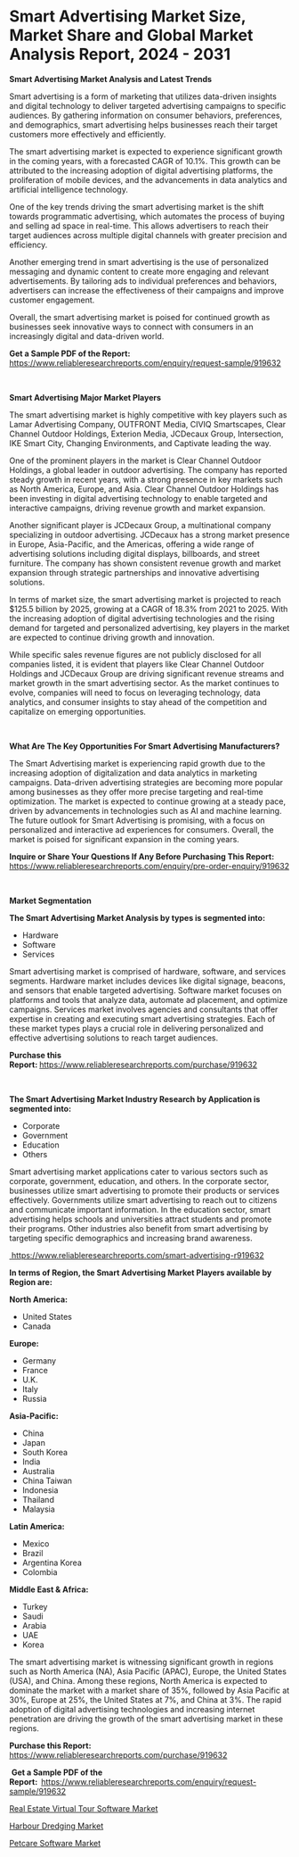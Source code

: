 <p><h1>Smart Advertising Market Size, Market Share and Global Market Analysis Report, 2024 - 2031</h1></p><p><strong>Smart Advertising Market Analysis and Latest Trends</strong></p>
<p><p>Smart advertising is a form of marketing that utilizes data-driven insights and digital technology to deliver targeted advertising campaigns to specific audiences. By gathering information on consumer behaviors, preferences, and demographics, smart advertising helps businesses reach their target customers more effectively and efficiently.</p><p>The smart advertising market is expected to experience significant growth in the coming years, with a forecasted CAGR of 10.1%. This growth can be attributed to the increasing adoption of digital advertising platforms, the proliferation of mobile devices, and the advancements in data analytics and artificial intelligence technology.</p><p>One of the key trends driving the smart advertising market is the shift towards programmatic advertising, which automates the process of buying and selling ad space in real-time. This allows advertisers to reach their target audiences across multiple digital channels with greater precision and efficiency.</p><p>Another emerging trend in smart advertising is the use of personalized messaging and dynamic content to create more engaging and relevant advertisements. By tailoring ads to individual preferences and behaviors, advertisers can increase the effectiveness of their campaigns and improve customer engagement.</p><p>Overall, the smart advertising market is poised for continued growth as businesses seek innovative ways to connect with consumers in an increasingly digital and data-driven world.</p></p>
<p><strong>Get a Sample PDF of the Report:&nbsp;</strong> <a href="https://www.reliableresearchreports.com/enquiry/request-sample/919632">https://www.reliableresearchreports.com/enquiry/request-sample/919632</a></p>
<p>&nbsp;</p>
<p><strong>Smart Advertising Major Market Players</strong></p>
<p><p>The smart advertising market is highly competitive with key players such as Lamar Advertising Company, OUTFRONT Media, CIVIQ Smartscapes, Clear Channel Outdoor Holdings, Exterion Media, JCDecaux Group, Intersection, IKE Smart City, Changing Environments, and Captivate leading the way.</p><p>One of the prominent players in the market is Clear Channel Outdoor Holdings, a global leader in outdoor advertising. The company has reported steady growth in recent years, with a strong presence in key markets such as North America, Europe, and Asia. Clear Channel Outdoor Holdings has been investing in digital advertising technology to enable targeted and interactive campaigns, driving revenue growth and market expansion.</p><p>Another significant player is JCDecaux Group, a multinational company specializing in outdoor advertising. JCDecaux has a strong market presence in Europe, Asia-Pacific, and the Americas, offering a wide range of advertising solutions including digital displays, billboards, and street furniture. The company has shown consistent revenue growth and market expansion through strategic partnerships and innovative advertising solutions.</p><p>In terms of market size, the smart advertising market is projected to reach $125.5 billion by 2025, growing at a CAGR of 18.3% from 2021 to 2025. With the increasing adoption of digital advertising technologies and the rising demand for targeted and personalized advertising, key players in the market are expected to continue driving growth and innovation.</p><p>While specific sales revenue figures are not publicly disclosed for all companies listed, it is evident that players like Clear Channel Outdoor Holdings and JCDecaux Group are driving significant revenue streams and market growth in the smart advertising sector. As the market continues to evolve, companies will need to focus on leveraging technology, data analytics, and consumer insights to stay ahead of the competition and capitalize on emerging opportunities.</p></p>
<p>&nbsp;</p>
<p><strong>What Are The Key Opportunities For Smart Advertising Manufacturers?</strong></p>
<p><p>The Smart Advertising market is experiencing rapid growth due to the increasing adoption of digitalization and data analytics in marketing campaigns. Data-driven advertising strategies are becoming more popular among businesses as they offer more precise targeting and real-time optimization. The market is expected to continue growing at a steady pace, driven by advancements in technologies such as AI and machine learning. The future outlook for Smart Advertising is promising, with a focus on personalized and interactive ad experiences for consumers. Overall, the market is poised for significant expansion in the coming years.</p></p>
<p><strong>Inquire or Share Your Questions If Any Before Purchasing This Report:</strong> <a href="https://www.reliableresearchreports.com/enquiry/pre-order-enquiry/919632">https://www.reliableresearchreports.com/enquiry/pre-order-enquiry/919632</a></p>
<p>&nbsp;</p>
<p><strong>Market Segmentation</strong></p>
<p><strong>The Smart Advertising Market Analysis by types is segmented into:</strong></p>
<p><ul><li>Hardware</li><li>Software</li><li>Services</li></ul></p>
<p><p>Smart advertising market is comprised of hardware, software, and services segments. Hardware market includes devices like digital signage, beacons, and sensors that enable targeted advertising. Software market focuses on platforms and tools that analyze data, automate ad placement, and optimize campaigns. Services market involves agencies and consultants that offer expertise in creating and executing smart advertising strategies. Each of these market types plays a crucial role in delivering personalized and effective advertising solutions to reach target audiences.</p></p>
<p><strong>Purchase this Report:&nbsp;</strong><a href="https://www.reliableresearchreports.com/purchase/919632">https://www.reliableresearchreports.com/purchase/919632</a></p>
<p>&nbsp;</p>
<p><strong>The Smart Advertising Market Industry Research by Application is segmented into:</strong></p>
<p><ul><li>Corporate</li><li>Government</li><li>Education</li><li>Others</li></ul></p>
<p><p>Smart advertising market applications cater to various sectors such as corporate, government, education, and others. In the corporate sector, businesses utilize smart advertising to promote their products or services effectively. Governments utilize smart advertising to reach out to citizens and communicate important information. In the education sector, smart advertising helps schools and universities attract students and promote their programs. Other industries also benefit from smart advertising by targeting specific demographics and increasing brand awareness.</p></p>
<p><a href="https://www.reliableresearchreports.com/smart-advertising-r919632">&nbsp;https://www.reliableresearchreports.com/smart-advertising-r919632</a></p>
<p><strong>In terms of Region, the Smart Advertising Market Players available by Region are:</strong></p>
<p>
    <p> <strong> North America: </strong>
        <ul>
            <li>United States</li>
            <li>Canada</li>
        </ul>
        </p> 
    <p> <strong> Europe: </strong>
        <ul>
            <li>Germany</li>
            <li>France</li>
            <li>U.K.</li>
            <li>Italy</li>
            <li>Russia</li>
        </ul>
        </p> 
    <p> <strong> Asia-Pacific: </strong>
        <ul>
            <li>China</li>
            <li>Japan</li>
            <li>South Korea</li>
            <li>India</li>
            <li>Australia</li>
            <li>China Taiwan</li>
            <li>Indonesia</li>
            <li>Thailand</li>
            <li>Malaysia</li>
        </ul>
        </p> 
    <p> <strong> Latin America: </strong>
        <ul>
            <li>Mexico</li>
            <li>Brazil</li>
            <li>Argentina Korea</li>
            <li>Colombia</li>
        </ul>
        </p> 
    <p> <strong> Middle East & Africa: </strong>
        <ul>
            <li>Turkey</li>
            <li>Saudi</li>
            <li>Arabia</li>
            <li>UAE</li>
            <li>Korea</li>
        </ul>
    </p>
    </p>
<p><p>The smart advertising market is witnessing significant growth in regions such as North America (NA), Asia Pacific (APAC), Europe, the United States (USA), and China. Among these regions, North America is expected to dominate the market with a market share of 35%, followed by Asia Pacific at 30%, Europe at 25%, the United States at 7%, and China at 3%. The rapid adoption of digital advertising technologies and increasing internet penetration are driving the growth of the smart advertising market in these regions.</p></p>
<p><strong>Purchase this Report: </strong><a href="https://www.reliableresearchreports.com/purchase/919632">https://www.reliableresearchreports.com/purchase/919632</a></p>
<p>&nbsp;<strong>Get a Sample PDF of the Report:&nbsp;&nbsp;</strong><a href="https://www.reliableresearchreports.com/enquiry/request-sample/919632">https://www.reliableresearchreports.com/enquiry/request-sample/919632</a></p>
<p><strong></strong></p>
<p><p><a href="https://www.linkedin.com/pulse/real-estate-virtual-tour-software-market-outlook-industry-z10he">Real Estate Virtual Tour Software Market</a></p><p><a href="https://www.linkedin.com/pulse/harbour-dredging-market-share-evolution-growth-trends-2024-pv9of">Harbour Dredging Market</a></p><p><a href="https://www.linkedin.com/pulse/petcare-software-market-share-evolution-growth-trends-2024-hmg0e">Petcare Software Market</a></p></p>